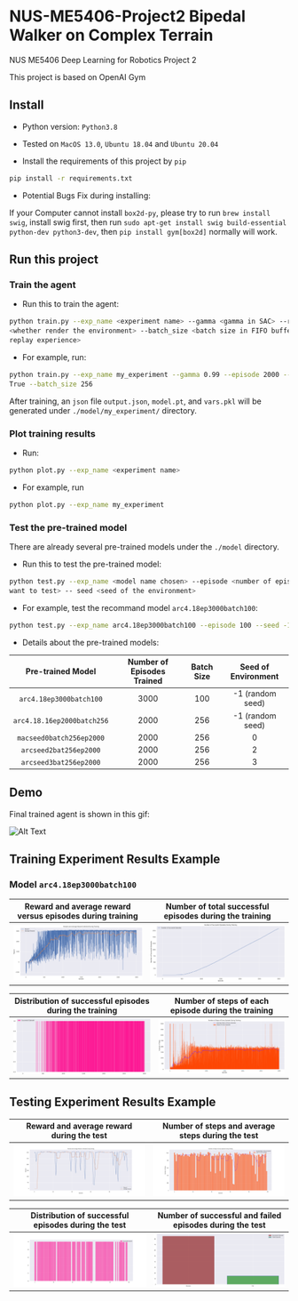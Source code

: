 # NUS-ME5406-Project2 Bipedal Walker on Complex Terrain

NUS ME5406 Deep Learning for Robotics Project 2

This project is based on OpenAI Gym

## Install

- Python version: `Python3.8`

- Tested on `MacOS 13.0`, `Ubuntu 18.04` and `Ubuntu 20.04`

- Install the requirements of this project by `pip`

```bash
pip install -r requirements.txt
```

- Potential Bugs Fix during installing:

If your Computer cannot install `box2d-py`, please try to run `brew install swig`,
install swig first, then run
`sudo apt-get install swig build-essential python-dev python3-dev`, then
`pip install gym[box2d]` normally will work.

## Run this project

### Train the agent

- Run this to train the agent:

```bash
python train.py --exp_name <experiment name> --gamma <gamma in SAC> --render 
<whether render the environment> --batch_size <batch size in FIFO buffer 
replay experience>
```

- For example, run:

```bash
python train.py --exp_name my_experiment --gamma 0.99 --episode 2000 --render 
True --batch_size 256 
```

After training, an `json` file `output.json`, `model.pt`, and `vars.pkl` will
be generated under `./model/my_experiment/` directory.

### Plot training results

- Run:

```bash
python plot.py --exp_name <experiment name>
```

- For example, run

```bash
python plot.py --exp_name my_experiment
```

### Test the pre-trained model

There are already several pre-trained models under the `./model` directory.

- Run this to test the pre-trained model:

```bash
python test.py --exp_name <model name chosen> --episode <number of episodes 
want to test> -- seed <seed of the environment>
```

- For example, test the recommand model `arc4.18ep3000batch100`:

```bash
python test.py --exp_name arc4.18ep3000batch100 --episode 100 --seed -1
```

- Details about the pre-trained models:

| Pre-trained Model | Number of Episodes Trained | Batch Size| Seed of Environment|
| :--------: | :-------: | :-------: | :-------: |
| `arc4.18ep3000batch100` | 3000 | 100 | -1 (random seed) |
| `arc4.18.16ep2000batch256` | 2000 | 256 | -1 (random seed) |
| `macseed0batch256ep2000` | 2000 | 256 | 0 |
| `arcseed2bat256ep2000` | 2000 | 256 | 2 |
| `arcseed3bat256ep2000` | 2000 | 256 | 3 |

## Demo

Final trained agent is shown in this gif:

![Alt Text](./GIF/episode1.gif)

## Training Experiment Results Example

### Model `arc4.18ep3000batch100`

Reward and average reward versus episodes during training             |  Number of total successful episodes during the training
:-------------------------:|:-------------------------:
![1](./model/arc4.18ep3000batch100/reward.png)  |  ![2](./model/arc4.18ep3000batch100/success.png)

Distribution of successful episodes during the training  |  Number of steps of each episode during the training
:-------------------------:|:-------------------------:
![3](./model/arc4.18ep3000batch100/successdistribute.png)  |  ![4](./model/arc4.18ep3000batch100/steps.png)

## Testing Experiment Results Example

Reward and average reward during the test | Number of steps and average steps during the test
:-------------------------:|:-------------------------:
![5](./model/arc4.18ep3000batch100/test_reward.png)  |  ![6](./model/arc4.18ep3000batch100/test_steps.png)

Distribution of successful episodes during the test  |  Number of successful and failed episodes during the test
:-------------------------:|:-------------------------:
![7](./model/arc4.18ep3000batch100/test_successdistribute.png)  |  ![8](./model/arc4.18ep3000batch100/test_successnum.png)
